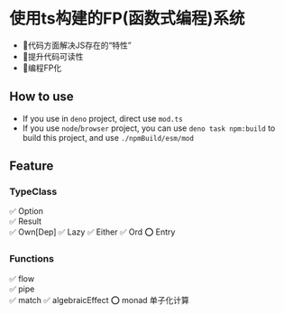 # 使用ts构建的FP(函数式编程)系统
+ 🚀代码方面解决JS存在的“特性”
+ 🚀提升代码可读性
+ 🚀编程FP化

## How to use
+ If you use in `deno` project, direct use `mod.ts`
+ If you use  `node`/`browser` project, you can use `deno task npm:build` to build this project, and use `./npmBuild/esm/mod`


## Feature
### TypeClass
  ✅ Option  
  ✅ Result  
  ✅ Own[Dep]
  ✅ Lazy
  ✅ Either
  ✅ Ord
  ⭕️ Entry

### Functions
  ✅  flow  
  ✅  pipe  
  ✅  match
  ✅  algebraicEffect
  ⭕️  monad 单子化计算
